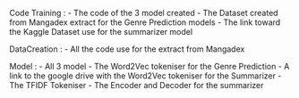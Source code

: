 Code Training : - The code of the 3 model created
                - The Dataset created from Mangadex extract for the Genre Prediction models
                - The link toward the Kaggle Dataset use for the summarizer model

DataCreation : - All the code use for the extract from Mangadex

Model : - All 3 model
        - The Word2Vec tokeniser for the Genre Prediction
        - A link to the google drive with the Word2Vec tokeniser for the Summarizer
        - The TFIDF Tokeniser
        - The Encoder and Decoder for the summarizer
